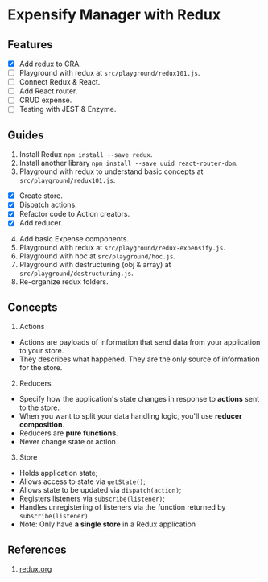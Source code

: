 # Expensify Manager with Redux

## Features

- [X] Add redux to CRA.
- [ ] Playground with redux at `src/playground/redux101.js`.
- [ ] Connect Redux & React.
- [ ] Add React router.
- [ ] CRUD expense.
- [ ] Testing with JEST & Enzyme.

## Guides

1. Install Redux `npm install --save redux`.
2. Install another library `npm install --save uuid react-router-dom`.
3. Playground with redux to understand basic concepts at `src/playground/redux101.js`.
- [X] Create store.
- [X] Dispatch actions.
- [X] Refactor code to Action creators.
- [X] Add reducer.
4. Add basic Expense components.
5. Playground with redux at `src/playground/redux-expensify.js`.
6. Playground with hoc at `src/playground/hoc.js`.
7. Playground with destructuring (obj & array) at `src/playground/destructuring.js`.
8. Re-organize redux folders.


## Concepts

1. Actions
- Actions are payloads of information that send data from your application to your store.
- They describes what happened. They are the only source of information for the store.

2. Reducers
- Specify how the application's state changes in response to **actions** sent to the store.
- When you want to split your data handling logic, you'll use **reducer composition**.
- Reducers are **pure functions**.
- Never change state or action.

3. Store
- Holds application state;
- Allows access to state via `getState()`;
- Allows state to be updated via `dispatch(action)`;
- Registers listeners via `subscribe(listener)`;
- Handles unregistering of listeners via the function returned by `subscribe(listener)`.
- Note: Only have **a single store** in a Redux application

## References

1. [redux.org](https://redux.js.org)
